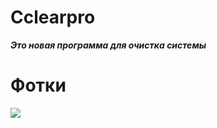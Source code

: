 # Cclearpro

***Это новая программа для очистка системы***

# Фотки

![](https://pp.userapi.com/c855636/v855636365/6ab78/aY_oAw_-_54.jpg)